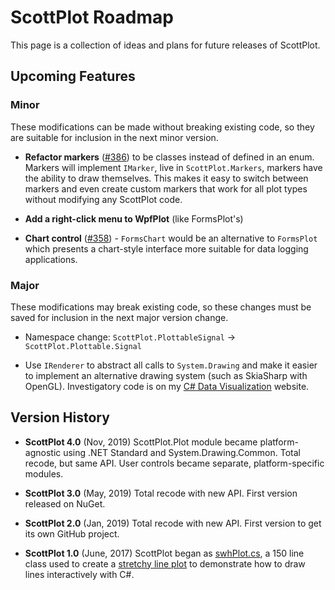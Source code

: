 # ScottPlot Roadmap

This page is a collection of ideas and plans for future releases of ScottPlot.

## Upcoming Features

### Minor

These modifications can be made without breaking existing code, so they are suitable for inclusion in the next minor version.

* **Refactor markers** ([#386](https://github.com/swharden/ScottPlot/pull/386)) to be classes instead of defined in an enum. Markers will implement `IMarker`, live in `ScottPlot.Markers`, markers have the ability to draw themselves. This makes it easy to switch between markers and even create custom markers that work for all plot types without modifying any ScottPlot code.

* **Add a right-click menu to WpfPlot** (like FormsPlot's)

* **Chart control** ([#358](https://github.com/swharden/ScottPlot/issues/358)) - `FormsChart` would be an alternative to `FormsPlot` which presents a chart-style interface more suitable for data logging applications.

### Major 

These modifications may break existing code, so these changes must be saved for inclusion in the next major version change.

* Namespace change: `ScottPlot.PlottableSignal` -> `ScottPlot.Plottable.Signal`

* Use `IRenderer` to abstract all calls to `System.Drawing`  and make it easier to implement an alternative drawing system (such as SkiaSharp with OpenGL). Investigatory code is on my [C# Data Visualization](https://swharden.com/CsharpDataVis/) website.

## Version History

* **ScottPlot 4.0** (Nov, 2019) ScottPlot.Plot module became platform-agnostic using .NET Standard and System.Drawing.Common. Total recode, but same API. User controls became separate, platform-specific modules.

* **ScottPlot 3.0** (May, 2019) Total recode with new API. First version released on NuGet.

* **ScottPlot 2.0** (Jan, 2019) Total recode with new API. First version to get its own GitHub project. 

* **ScottPlot 1.0** (June, 2017) ScottPlot began as [swhPlot.cs](https://github.com/swharden/Csharp-Data-Visualization/blob/master/projects/17-06-24_stretchy_line_plot/pixelDrawDrag2/swhPlot.cs), a 150 line class used to create a [stretchy line plot](https://github.com/swharden/Csharp-Data-Visualization/tree/master/projects/17-06-24_stretchy_line_plot) to demonstrate how to draw lines interactively with C#.
